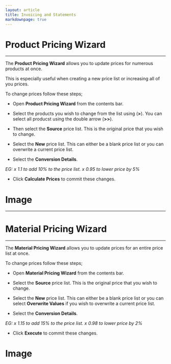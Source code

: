 ```yaml
---
layout: article
title: Invoicing and Statements
markdownpage: true
---
```


<a class="offset" name="#10.1"></a>
<a name="ProductWiz"></a>
# Product Pricing Wizard

---

The **Product Pricing Wizard** allows you to update prices for numerous products at once.

This is especially useful when creating a new price list or increasing all of you prices.

To change prices follow these steps;

* Open **Product Pricing Wizard** from the contents bar.

* Select the products you wish to change from the list using (**>**). You can select all producst using the double arrow (**>>**).

* Then select the **Source** price list. This is the original price that you wish to change.

* Select the **New** price list. This can either be a blank price list or you can overwrite a current price list.

* Select the **Conversion Details**. 

*EG:*
*x 1.1 to add 10% to the price list.*
*x 0.95 to lower price by 5%*

* Click **Calculate Prices** to commit these changes.

# Image

- - - 

<a class="offset" name="#10.2"></a>
<a name="MaterialWiz"></a>
# Material Pricing Wizard

---

The **Material Pricing Wizard** allows you to update prices for an entire price list at once.

To change prices follow these steps;

* Open **Material Pricing Wizard** from the contents bar.

* Select the **Source** price list. This is the original price that you wish to change.

* Select the **New** price list. This can either be a blank price list or you can select **Overwrite Values** if you wish to overwrite a current price list.

* Select the **Conversion Details**. 

*EG:*
*x 1.15 to add 15% to the price list.*
*x 0.98 to lower price by 2%*

* Click **Execute** to commit these changes.

# Image
